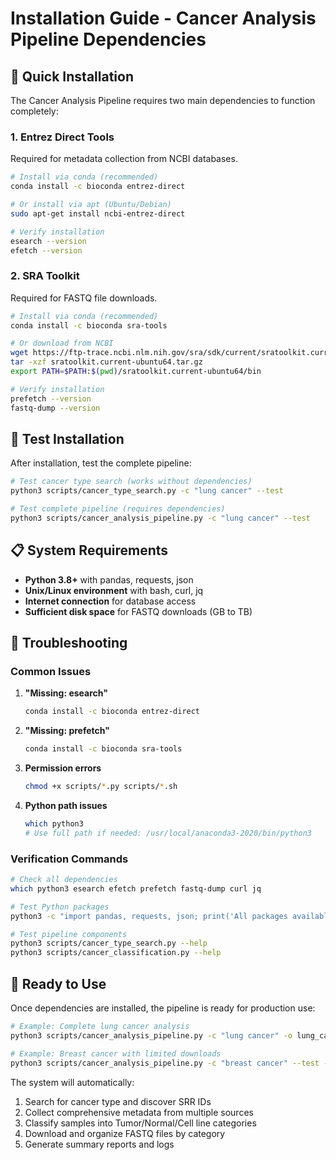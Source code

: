 # Installation Guide - Cancer Analysis Pipeline Dependencies

## 🎯 **Quick Installation**

The Cancer Analysis Pipeline requires two main dependencies to function completely:

### **1. Entrez Direct Tools**
Required for metadata collection from NCBI databases.

```bash
# Install via conda (recommended)
conda install -c bioconda entrez-direct

# Or install via apt (Ubuntu/Debian)
sudo apt-get install ncbi-entrez-direct

# Verify installation
esearch --version
efetch --version
```

### **2. SRA Toolkit**
Required for FASTQ file downloads.

```bash
# Install via conda (recommended)
conda install -c bioconda sra-tools

# Or download from NCBI
wget https://ftp-trace.ncbi.nlm.nih.gov/sra/sdk/current/sratoolkit.current-ubuntu64.tar.gz
tar -xzf sratoolkit.current-ubuntu64.tar.gz
export PATH=$PATH:$(pwd)/sratoolkit.current-ubuntu64/bin

# Verify installation
prefetch --version
fastq-dump --version
```

## 🧪 **Test Installation**

After installation, test the complete pipeline:

```bash
# Test cancer type search (works without dependencies)
python3 scripts/cancer_type_search.py -c "lung cancer" --test

# Test complete pipeline (requires dependencies)
python3 scripts/cancer_analysis_pipeline.py -c "lung cancer" --test
```

## 📋 **System Requirements**

- **Python 3.8+** with pandas, requests, json
- **Unix/Linux environment** with bash, curl, jq
- **Internet connection** for database access
- **Sufficient disk space** for FASTQ downloads (GB to TB)

## 🔧 **Troubleshooting**

### **Common Issues**

1. **"Missing: esearch"**
   ```bash
   conda install -c bioconda entrez-direct
   ```

2. **"Missing: prefetch"**
   ```bash
   conda install -c bioconda sra-tools
   ```

3. **Permission errors**
   ```bash
   chmod +x scripts/*.py scripts/*.sh
   ```

4. **Python path issues**
   ```bash
   which python3
   # Use full path if needed: /usr/local/anaconda3-2020/bin/python3
   ```

### **Verification Commands**

```bash
# Check all dependencies
which python3 esearch efetch prefetch fastq-dump curl jq

# Test Python packages
python3 -c "import pandas, requests, json; print('All packages available')"

# Test pipeline components
python3 scripts/cancer_type_search.py --help
python3 scripts/cancer_classification.py --help
```

## 🚀 **Ready to Use**

Once dependencies are installed, the pipeline is ready for production use:

```bash
# Example: Complete lung cancer analysis
python3 scripts/cancer_analysis_pipeline.py -c "lung cancer" -o lung_cancer_results

# Example: Breast cancer with limited downloads
python3 scripts/cancer_analysis_pipeline.py -c "breast cancer" --test --max-per-category 5
```

The system will automatically:
1. Search for cancer type and discover SRR IDs
2. Collect comprehensive metadata from multiple sources
3. Classify samples into Tumor/Normal/Cell line categories
4. Download and organize FASTQ files by category
5. Generate summary reports and logs
